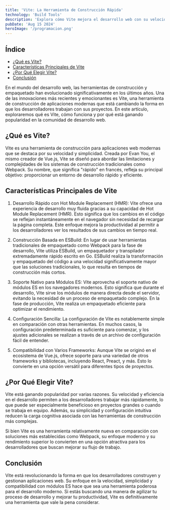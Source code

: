```yaml
---
title: 'Vite: La Herramienta de Construcción Rápida'
technology: 'Build Tools'
description: 'Explora cómo Vite mejora el desarrollo web con su velocidad, soporte para módulos ES y configuración simple.'
pubDate: 'Aug 15 2024'
heroImage: '/programacion.png'
---
```

## Índice
- [¿Qué es Vite?](#qué-es-vite)
- [Características Principales de Vite](#características-principales-de-vite)
- [¿Por Qué Elegir Vite?](#por-qué-elegir-vite)
- [Conclusión](#conclusión)

En el mundo del desarrollo web, las herramientas de construcción y empaquetado han evolucionado significativamente en los últimos años. Una de las innovaciones más recientes y emocionantes es Vite, una herramienta de construcción de aplicaciones modernas que está cambiando la forma en que los desarrolladores trabajan con sus proyectos. En este artículo, exploraremos qué es Vite, cómo funciona y por qué está ganando popularidad en la comunidad de desarrollo web.

## ¿Qué es Vite?
Vite es una herramienta de construcción para aplicaciones web modernas que se destaca por su velocidad y simplicidad. Creada por Evan You, el mismo creador de Vue.js, Vite se diseñó para abordar las limitaciones y complejidades de los sistemas de construcción tradicionales como Webpack. Su nombre, que significa "rápido" en francés, refleja su principal objetivo: proporcionar un entorno de desarrollo rápido y eficiente.

## Características Principales de Vite
1. Desarrollo Rápido con Hot Module Replacement (HMR):
Vite ofrece una experiencia de desarrollo muy fluida gracias a su capacidad de Hot Module Replacement (HMR). Esto significa que los cambios en el código se reflejan instantáneamente en el navegador sin necesidad de recargar la página completa. Este enfoque mejora la productividad al permitir a los desarrolladores ver los resultados de sus cambios en tiempo real.

2. Construcción Basada en ESBuild:
En lugar de usar herramientas tradicionales de empaquetado como Webpack para la fase de desarrollo, Vite utiliza ESBuild, un empaquetador y transpilador extremadamente rápido escrito en Go. ESBuild realiza la transformación y empaquetado del código a una velocidad significativamente mayor que las soluciones tradicionales, lo que resulta en tiempos de construcción más cortos.

3. Soporte Nativo para Módulos ES:
Vite aprovecha el soporte nativo de módulos ES en los navegadores modernos. Esto significa que durante el desarrollo, Vite sirve los módulos de manera directa desde el servidor, evitando la necesidad de un proceso de empaquetado complejo. En la fase de producción, Vite realiza un empaquetado eficiente para optimizar el rendimiento.

4. Configuración Sencilla:
La configuración de Vite es notablemente simple en comparación con otras herramientas. En muchos casos, la configuración predeterminada es suficiente para comenzar, y los ajustes adicionales se realizan a través de un archivo de configuración fácil de entender.

5. Compatibilidad con Varios Frameworks:
Aunque Vite se originó en el ecosistema de Vue.js, ofrece soporte para una variedad de otros frameworks y bibliotecas, incluyendo React, Preact, y más. Esto lo convierte en una opción versátil para diferentes tipos de proyectos.

## ¿Por Qué Elegir Vite?
Vite está ganando popularidad por varias razones. Su velocidad y eficiencia en el desarrollo permiten a los desarrolladores trabajar más rápidamente, lo que puede ser especialmente beneficioso en proyectos grandes o cuando se trabaja en equipo. Además, su simplicidad y configuración intuitiva reducen la carga cognitiva asociada con las herramientas de construcción más complejas.

Si bien Vite es una herramienta relativamente nueva en comparación con soluciones más establecidas como Webpack, su enfoque moderno y su rendimiento superior lo convierten en una opción atractiva para los desarrolladores que buscan mejorar su flujo de trabajo.

## Conclusión
Vite está revolucionando la forma en que los desarrolladores construyen y gestionan aplicaciones web. Su enfoque en la velocidad, simplicidad y compatibilidad con módulos ES hace que sea una herramienta poderosa para el desarrollo moderno. Si estás buscando una manera de agilizar tu proceso de desarrollo y mejorar tu productividad, Vite es definitivamente una herramienta que vale la pena considerar.